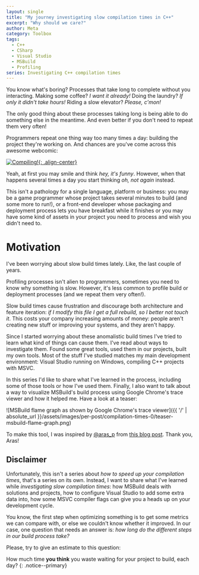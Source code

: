 ```yaml
---
layout: single
title: "My journey investigating slow compilation times in C++"
excerpt: "Why should we care?"
author: Meta
category: Toolbox
tags:
  - C++
  - CSharp
  - Visual Studio
  - MSBuild
  - Profiling
series: Investigating C++ compilation times
---
```


You know what's boring? Processes that take long to complete without you interacting. Making some coffee? *I want it already!* Doing the laundry? *If only it didn't take hours!* Riding a slow elevator? *Please, c'mon!*

The only good thing about these processes taking long is being able to do something else in the meantime. And even better if you don't need to repeat them very often!

Programmers repeat one thing way too many times a day: building the project they're working on. And chances are you've come across this awesome webcomic:

[![Compiling!](https://imgs.xkcd.com/comics/compiling.png "Compiling!"){: .align-center}](https://xkcd.com/303/)

Yeah, at first you may smile and think *hey, it's funny*. However, when that happens several times a day you start thinking *oh, not again* instead.

This isn't a pathology for a single language, platform or business: you may be a game programmer whose project takes several minutes to build (and some more to run!), or a front-end developer whose packaging and deployment process lets you have breakfast while it finishes or you may have some kind of assets in your project you need to process and wish you didn't need to.

# Motivation

I've been worrying about slow build times lately. Like, the last couple of years.

Profiling processes isn't alien to programmers, sometimes you need to know why something is slow. However, it's less common to profile build or deployment processes (and we repeat them very often!).

Slow build times cause frustration and discourage both architecture and feature iteration: *if I modify this file I get a full rebuild, so I better not touch it*. This costs your company increasing amounts of money: people aren't creating new stuff or improving your systems, and they aren't happy.

Since I started worrying about these anomalistic build times I've tried to learn what kind of things can cause them. I've read about ways to investigate them. Found some great tools, used them in our projects, built my own tools. Most of the stuff I've studied matches my main development environment: Visual Studio running on Windows, compiling C++ projects with MSVC.

In this series I'd like to share what I've learned in the process, including some of those tools or how I've used them. Finally, I also want to talk about a way to visualize MSBuild's build process using Google Chrome's trace viewer and how it helped me. Have a look at a teaser:

![MSBuild flame graph as shown by Google Chrome's trace viewer]({{ '/' | absolute_url }}/assets/images/per-post/compilation-times-0/teaser-msbuild-flame-graph.png)

To make this tool, I was inspired by [@aras_p](https://twitter.com/aras_p) from [this blog post](https://aras-p.info/blog/2019/01/16/time-trace-timeline-flame-chart-profiler-for-Clang/). Thank you, Aras!

## Disclaimer

Unfortunately, this isn't a series about *how to speed up your compilation times*, that's a series on its own. Instead, I want to share what I've learned while *investigating slow compilation times*: how MSBuild deals with solutions and projects, how to configure Visual Studio to add some extra data into, how some MSVC compiler flags can give you a heads up on your development cycle.

You know, the first step when optimizing something is to get some metrics we can compare with, or else we couldn't know whether it improved. In our case, one question that needs an answer is: *how long do the different steps in our build process take?*

Please, try to give an estimate to this question:

How much time **you think** you waste waiting for your project to build, each day?
{: .notice--primary}
